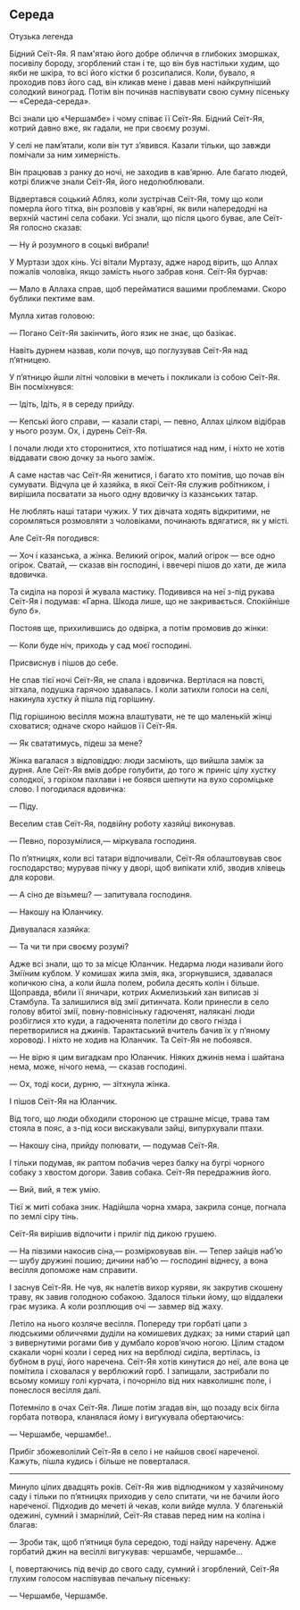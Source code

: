 ## Середа

Отузька легенда

Бідний Сеїт-Яя.
Я пам'ятаю його добре обличчя в глибоких зморшках, посивілу бороду, згорблений стан і те, що він був настільки худим, що якби не шкіра, то всі його кістки б розсипалися.
Коли, бувало, я проходив повз його сад, він кликав мене і давав мені найкрупніший солодкий виноград.
Потім він починав наспівувати свою сумну пісеньку — «Середа-середа».

Всі знали цю «Чершамбе» і чому співає її Сеїт-Яя.
Бідний Сеїт-Яя, котрий давно вже, як гадали, не при своєму розумі.

У селі не пам’ятали, коли він тут з’явився.
Казали тільки, що завжди помічали за ним химерність.

Він працював з ранку до ночі, не заходив в кав’ярню.
Але багато людей, котрі ближче знали Сеїт-Яя, його недолюблювали.

Відвертався соцький Абляз, коли зустрічав Сеїт-Яя, тому що коли померла його тітка, він розповів у кав’ярні, як вили напередодні на верхній частині села собаки.
Усі знали, що після цього буває, але Сеїт-Яя голосно сказав:

— Ну й розумного в соцькі вибрали!

У Муртази здох кінь.
Усі вітали Муртазу, адже народ вірить, що Аллах пожалів чоловіка, якщо замість нього забрав коня.
Сеїт-Яя бурчав:

— Мало в Аллаха справ, щоб перейматися вашими проблемами.
Скоро бублики пектиме вам.

Мулла хитав головою:

— Погано Сеїт-Яя закінчить, його язик не знає, що базікає.

Навіть дурнем назвав, коли почув, що поглузував Сеїт-Яя над п’ятницею.

У п’ятницю йшли літні чоловіки в мечеть і покликали із собою Сеїт-Яя.
Він посміхнувся:

— Ідіть, Ідіть, я в середу прийду.

— Кепські його справи, — казали старі, — певно, Аллах цілком відібрав у нього розум.
Ох, і дурень Сеїт-Яя.

І почали люди хто сторонитися, хто потішатися над ним, і ніхто не хотів віддавати свою дочку за нього заміж.

А саме настав час Сеїт-Яя женитися, і багато хто помітив, що почав він сумувати.
Відчула це й хазяйка, в якої Сеїт-Яя служив робітником, і вирішила посватати за нього одну вдовичку із казанських татар.

Не люблять наші татари чужих.
У тих дівчата ходять відкритими, не соромляться розмовляти з чоловіками, починають вдягатися, як у місті.

Але Сеїт-Яя погодився:

— Хоч і казанська, а жінка.
Великий огірок, малий огірок — все одно огірок.
Сватай, — сказав він господині, і ввечері пішов до хати, де жила вдовичка.

Та сиділа на порозі й жувала мастику.
Подивився на неї з-під рукава Сеїт-Яя і подумав: «Гарна.
Шкода лише, що не закривається.
Спокійніше було б».

Постояв ще, прихилившись до одвірка, а потім промовив до жінки:

— Коли буде ніч, приходь у сад моєї господині.

Присвиснув і пішов до себе.

Не спав тієї ночі Сеїт-Яя, не спала і вдовичка.
Вертілася на повсті, зітхала, подушка гарячою здавалась.
І коли затихли голоси на селі, накинула хустку й пішла під горішину.

Під горішиною весілля можна влаштувати, не те що маленькій жінці сховатися; одначе скоро найшов її Сеїт-Яя.

— Як свататимусь, підеш за мене?

Жінка вагалася з відповіддю: люди засміють, що вийшла заміж за дурня.
Але Сеїт-Яя вмів добре голубити, до того ж приніс цілу хустку солодкої, з горіхом пахлави і не боявся шепнути на вухо сороміцьке слово.
І погодилася вдовичка:

— Піду.

Веселим став Сеїт-Яя, подвійну роботу хазяйці виконував.

— Певно, порозумілися,— міркувала господиня.

По п’ятницях, коли всі татари відпочивали, Сеїт-Яя облаштовував своє господарство; мурував пічку у дворі, щоб випікати хліб, зводив хлівець для корови.

— А сіно де візьмеш? — запитувала господиня.

— Накошу на Юланчику.

Дивувалася хазяйка:

— Та чи ти при своєму розумі?

Адже всі знали, що то за місце Юланчик.
Недарма люди називали його Зміїним кублом.
У комишах жила змія, яка, згорнувшися, здавалася копичкою сіна, а коли йшла полем, робила десять колін і більше.
Щоправда, вбили її яничари, котрих Акмелизький хан виписав зі Стамбула.
Та залишилися від змії дитинчата.
Коли принесли в село голову вбитої змії, повну-повнісіньку гадюченят, налякані люди розбіглися хто куди, а гадюченята полетіли до свого гнізда і перетворилися на джинів.
Тарактаський вчитель бачив їх у п’яному хороводі.
І ніхто не ходив на Юланчик.
Та Сеїт-Яя не побоявся.

— Не вірю я цим вигадкам про Юланчик.
Ніяких джинів нема і шайтана нема, може, нічого нема, — сказав господині.

— Ох, тоді коси, дурню, — зітхнула жінка.

І пішов Сеїт-Яя на Юланчик.

Від того, що люди обходили стороною це страшне місце, трава там стояла в пояс, а з-під коси вискакували зайці, випурхували птахи.

— Накошу сіна, прийду полювати, — подумав Сеїт-Яя.

І тільки подумав, як раптом побачив через балку на бугрі чорного собаку з хвостом догори.
Завив собака.
Сеїт-Яя передражнив його.

— Вий, вий, я теж умію.

Тієї ж миті собака зник.
Надійшла чорна хмара, закрила сонце, погнала по землі сіру тінь.

Сеїт-Яя вирішив відпочити і приліг під дикою грушею.

— На півзими накосив сіна,— розмірковував він. — Тепер зайців наб’ю — шубу дружині пошию; дичини наб’ю — господині віднесу, а вона весілля допоможе нам справити.

І заснув Сеїт-Яя.
Не чув, як налетів вихор куряви, як закрутив скошену траву, як завив голодною собакою.
Здалося тільки йому, що віддалеки грає музика.
А коли розплющив очі — завмер від жаху.

Летіло на нього козляче весілля.
Попереду три горбаті цапи з людськими обличчями дуділи на комишевих дудках; за ними старий цап з вивернутими рогами бив у думбало коров’ячою ногою.
Цілим стадом скакали чорні козли і серед них на верблюді сиділа, вертілась, із бубном в руці, його наречена.
Сеїт-Яя хотів кинутися до неї, але вона це помітила і сховалася у верблюжий горб.
І запищали, застрибали по всьому комишу голі курчата, і почорніло від них навколишнє поле, і понеслося весілля далі.

Потемніло в очах Сеїт-Яя.
Лише потім згадав він, що позаду всіх бігла горбата потвора, кланялася йому і вигукувала обертаючись:

— Чершамбе, чершамбе!..

Прибіг збожеволілий Сеїт-Яя в село і не найшов своєї нареченої.
Кажуть, пішла кудись і більше не поверталася.

* * *

Минуло цілих двадцять років.
Сеїт-Яя жив відлюдником у хазяйчиному саду і тільки по п’ятницях приходив у село спитати, чи не бачили його нареченої.
Підходив до мечеті й чекав, коли вийде мулла.
У благенькій одежині, сумний і змарнілий, Сеїт-Яя ставав перед ним на коліна і благав:

— Зроби так, щоб п’ятниця була середою, тоді найду наречену.
Адже горбатий джин на весіллі вигукував: чершамбе, чершамбе...

І, повертаючись під вечір до свого саду, сумний і згорблений, Сеїт-Яя глухим голосом наспівував печальну пісеньку:

— Чершамбе, Чершамбе.
